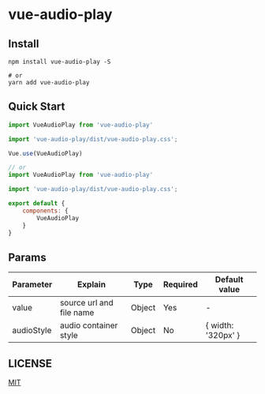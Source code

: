 # vue-audio-play

## Install
```shell
npm install vue-audio-play -S

# or
yarn add vue-audio-play
```

## Quick Start
``` javascript
import VueAudioPlay from 'vue-audio-play'

import 'vue-audio-play/dist/vue-audio-play.css';

Vue.use(VueAudioPlay)

// or
import VueAudioPlay from 'vue-audio-play'

import 'vue-audio-play/dist/vue-audio-play.css';

export default {
    components: {
        VueAudioPlay
    }
}
```

## Params
<table>
    <thead>
        <tr>
            <th>Parameter</th>
            <th>Explain</th>
            <th>Type</th>
            <th>Required</th>
            <th>Default value</th>
        </tr>
    </thead>
    <tbody>
        <tr>
            <td>value</td>
            <td>source url and file name</td>
            <td>Object</td>
            <td>Yes</td>
            <td>-</td>
        </tr>
        <tr>
            <td>audioStyle</td>
            <td>audio container style</td>
            <td>Object</td>
            <td>No</td>
            <td>{ width: '320px' }</td>
        </tr>
    </tbody>
</table>

## LICENSE
[MIT](LICENSE)
